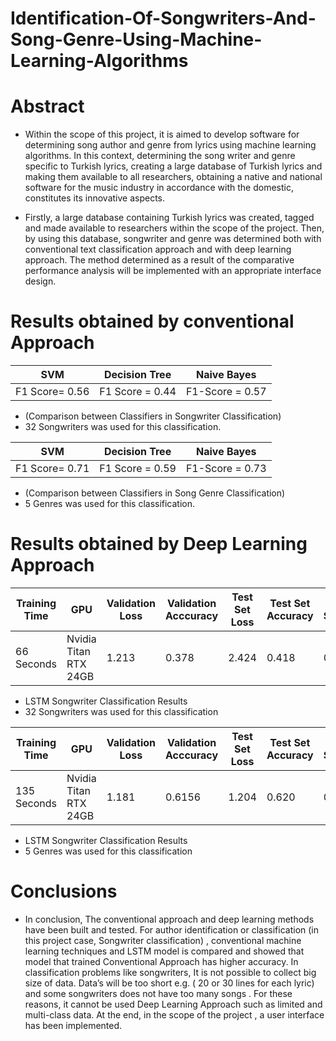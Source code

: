 # Identification-Of-Songwriters-And-Song-Genre-Using-Machine-Learning-Algorithms

# Abstract
- Within the scope of this project, it is aimed to develop software for
determining song author and genre from lyrics using machine learning algorithms. In this context, determining the song writer and genre specific to Turkish lyrics, creating a large database of Turkish lyrics and making them available to all researchers, obtaining a native and national software for the music industry in accordance with the domestic, constitutes its innovative aspects.

- Firstly, a large database containing Turkish lyrics was created, tagged and made available to researchers within the scope of the project. Then, by using this database, songwriter and genre was determined both with conventional text classification approach and with deep learning approach. The method determined as a result of the comparative performance analysis will be implemented with an appropriate interface design.


# Results obtained by conventional Approach

|SVM             |Decision Tree                  |Naive Bayes                  |
|----------------|-------------------------------|-----------------------------|
|F1 Score= 0.56  |F1 Score = 0.44                |F1-Score = 0.57              |

- (Comparison between Classifiers in Songwriter Classification) 
- 32 Songwriters was used for this classification.

|SVM             |Decision Tree                  |Naive Bayes                  |
|----------------|-------------------------------|-----------------------------|
|F1 Score= 0.71  |F1 Score = 0.59                |F1-Score = 0.73              |

- (Comparison between Classifiers in Song Genre Classification)
- 5 Genres was used for this classification.

# Results obtained by Deep Learning Approach

|Training Time   |GPU                   |Validation Loss       |Validation Acccuracy  |Test Set Loss      |Test Set Accuracy  |F- Score           |
|----------------|----------------------|----------------------|----------------------|-------------------|-------------------|-------------------|
|66 Seconds      |Nvidia Titan RTX 24GB |1.213                 |0.378                 |2.424              |0.418              |0.39               |

- LSTM Songwriter Classification Results
- 32 Songwriters was used for this classification

|Training Time   |GPU                   |Validation Loss       |Validation Acccuracy  |Test Set Loss      |Test Set Accuracy  |F- Score           |
|----------------|----------------------|----------------------|----------------------|-------------------|-------------------|-------------------|
|135 Seconds     |Nvidia Titan RTX 24GB |1.181                 |0.6156                |1.204              |0.620              |0.62               |

- LSTM Songwriter Classification Results
- 5 Genres was used for this classification

# Conclusions 

- In conclusion, The conventional approach and deep learning methods have been built and tested. For author identification or classification (in this project case, Songwriter classification) , conventional machine learning techniques and LSTM model is compared and showed that model that trained Conventional Approach has higher accuracy. In classification problems like songwriters, It is not possible to collect big size of data. Data’s will be too short e.g. ( 20 or 30 lines for each lyric) and some songwriters does not have too many songs . For these reasons, it cannot be used Deep Learning Approach such as limited  and multi-class data.  At the end, in the scope of the project , a user interface has been implemented. 
